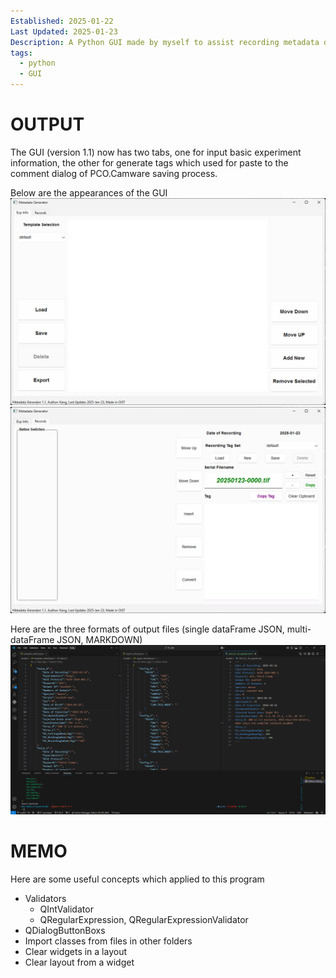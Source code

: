 ```yaml
---
Established: 2025-01-22
Last Updated: 2025-01-23
Description: A Python GUI made by myself to assist recording metadata during the experiment
tags:
  - python
  - GUI
---
```

# OUTPUT
The GUI (version 1.1) now has two tabs, one for input basic experiment information, the other for generate tags which used for paste to the comment dialog of PCO.Camware saving process.

Below are the appearances of the GUI
![](<metadata-generator-tab0.png>)
![](<metadata-generator-tab1.png>)

Here are the three formats of output files (single dataFrame JSON, multi-dataFrame JSON, MARKDOWN)
![](<three-types-of-data-formats.png>)
# MEMO
Here are some useful concepts which applied to this program
- Validators
	- QIntValidator
	- QRegularExpression, QRegularExpressionValidator
- QDialogButtonBoxs
- Import classes from files in other folders
- Clear widgets in a layout
- Clear layout from a widget


